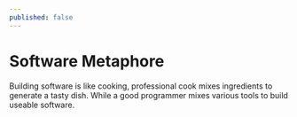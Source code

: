 ```yaml
---
published: false
---
```

# Software Metaphore

Building software is like cooking, professional cook mixes ingredients to generate a tasty dish. While a good programmer mixes various tools to build useable software.


